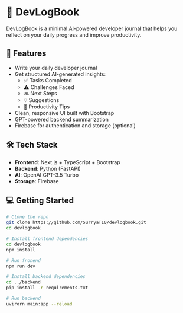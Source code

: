 # 📝 DevLogBook

DevLogBook is a minimal AI-powered developer journal that helps you reflect on your daily progress and improve productivity.

## 🚀 Features

- Write your daily developer journal
- Get structured AI-generated insights:
  - ✅ Tasks Completed
  - ⚠️ Challenges Faced
  - 🔜 Next Steps
  - 💡 Suggestions
  - 🧠 Productivity Tips
- Clean, responsive UI built with Bootstrap
- GPT-powered backend summarization
- Firebase for authentication and storage (optional)

## 🛠️ Tech Stack

- **Frontend**: Next.js + TypeScript + Bootstrap
- **Backend**: Python (FastAPI)
- **AI**: OpenAI GPT-3.5 Turbo
- **Storage**: Firebase

## 💻 Getting Started

```bash
# Clone the repo
git clone https://github.com/SurryaT10/devlogbook.git
cd devlogbook

# Install frontend dependencies
cd devlogbook
npm install

# Run fronend
npm run dev

# Install backend dependencies
cd ../backend
pip install -r requirements.txt

# Run backend
uvirorn main:app --reload
